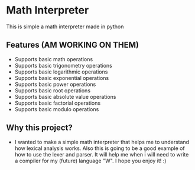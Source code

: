 # Math Interpreter

This is simple a math interpreter made in python

## Features (AM WORKING ON THEM)

-   Supports basic math operations
-   Supports basic trigonometry operations
-   Supports basic logarithmic operations
-   Supports basic exponential operations
-   Supports basic power operations
-   Supports basic root operations
-   Supports basic absolute value operations
-   Supports basic factorial operations
-   Supports basic modulo operations

## Why this project?

-   I wanted to make a simple math interpreter that helps me to understand how lexical analysis works. Also this is going to be a good example of how to use the lexer and parser. It will help me when i will need to write a compiler for my (future) language "W". I hope you enjoy it! :)
